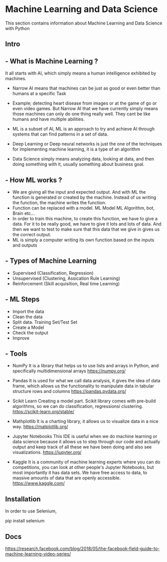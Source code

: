 # Machine Learning and Data Science

This section contains information about Machine Learning and Data Science with Python

## Intro

 ## - What is Machine Learning ?

It all starts with AI, which simply means a human intelligence exhibited by machines.

- Narrow AI means that machines can be just as 
good or even better than humans at a specific Task
- Example; detecting heart disease from images or at the game of go or even video games.
But Narrow AI that we have currently simply means those machines can only do one thing really well. They cant be like humans and have multiple abilities.

- ML is a subset of AI, ML is an approach to try and achieve AI through systems that can find patterns in a set of data.

- Deep Learning or Deep neural networks is just the one of the techniques for implementing machine learning, it is a type of an algorithm

- Data Science simply means analyzing data, looking at data, and then doing something with it, usually something about business goal.

 ## - How ML works ?
- We are giving all the input and expected output. And with ML the function is generated or created by the machine. Instead of us writing the function, the machine writes the function.
- Function can be replaced with a model.
ML Model
ML Algorithm, bot, Brain etc...
- In order to train this machine, to create this function, we have to give a data. For it to be really good, we have to give it lots and lots of data. And then we want to test to make sure that this data that we give in gives us the correct output.
- ML is simply a computer writing its own function based on the inputs and outputs

 ## - Types of Machine Learning

- Supervised (Classification, Regression)
- Unsupervised (Clustering, Assication Rule Learning)
- Reinforcement (Skill acquisition, Real time Learning)

 ## - ML Steps

- Import the data
- Clean the data
- Split data. Training Set/Test Set
- Create a Model
- Check the output
- Improve

 ## - Tools

- NumPy 
It is a library that helps us to use lists and arrays in Python, and specifically multidimensional arrays
https://numpy.org/

- Pandas 
It is used for what we call data analysis, it gives the idea of data frame, which allows us the functionality to manipulate data in tabular structure rows and columns
https://pandas.pydata.org/

- Scikit Learn 
Creating a model part. Scikit library comes with pre-build algorithms, so we can do classification, regressionsi clustering.
https://scikit-learn.org/stable/

- Mathplotlib
It is a charting library, it allows us to visualize data in a nice way.
https://matplotlib.org/

- Jupyter Notebooks
This IDE is useful when we do machine learning or data science because it allows us to step through our code and actually output and keep track of all these we have been doing and also see visualizations.
https://jupyter.org/

- Kaggle
It is a community of machine learning experts where you can do competitions, you can look at other people's Jupyter Notebooks, but most importantly it has data sets.
We have free access to data, to massive amounts of data that are openly accessible.
https://www.kaggle.com/

## Installation 

In order to use Selenium,

pip install selenium

## Docs
https://research.facebook.com/blog/2018/05/the-facebook-field-guide-to-machine-learning-video-series/
